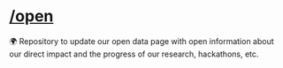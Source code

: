 # [/open](https://apartresearch.com/open)

🌍 Repository to update our open data page with open information about our direct impact and the progress of our research, hackathons, etc.
